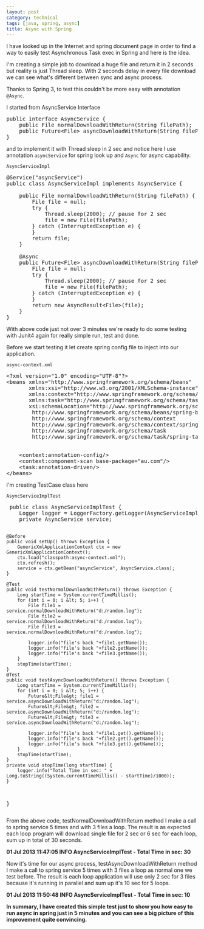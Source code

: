 ```yaml
---
layout: post
category: technical
tags: [java, spring, async]
title: Async with Spring
---
```

<p>
I have looked up in the Internet and spring document page in order to find a way to easily test Asynchronous Task exec in Spring and here is the idea.
</p>

<p>
I'm creating a simple job to download a huge file and return it in 2 seconds but reality is just Thread sleep. With 2 seconds delay in every file download we can see what's different between sync and async process.	
</p>

<p>
Thanks to Spring 3, to test this couldn't be more easy with annotation <code>@Async</code>.	
</p>

<p>
I started from AsyncService Interface 
</p>

<pre class="prettyprint lang-java">
public interface AsyncService {
    public File normalDownloadWithReturn(String filePath);
    public Future&lt;File&gt; asyncDownloadWithReturn(String filePath);
}
</pre>	

<p>
	and to implement it with Thread sleep in 2 sec and notice here I use annotation <code>asyncService</code> for spring look up and <code>Async</code> for async capability.
</p>

<!-- read more -->

<code>AsyncServiceImpl</code>
<pre class="prettyprint lang-java">
@Service("asyncService")
public class AsyncServiceImpl implements AsyncService {
 
    public File normalDownloadWithReturn(String filePath) {
        File file = null;
        try {
            Thread.sleep(2000); // pause for 2 sec
            file = new File(filePath);
        } catch (InterruptedException e) {
        }
        return file;
    }
 
    @Async
    public Future&lt;File&gt; asyncDownloadWithReturn(String filePath) {
        File file = null;
        try {
            Thread.sleep(2000); // pause for 2 sec
            file = new File(filePath);
        } catch (InterruptedException e) {
        }
        return new AsyncResult&lt;File&gt;(file);
    }
}	
</pre>

<p>
	With above code just not over 3 minutes we're ready to do some testing with Junit4 again for really simple run, test and done.
</p>

<p>
Before we start testing it let create spring config file to inject into our application.
</p>

<code>async-context.xml</code>
<pre class="prettyprint">
&lt;?xml version="1.0" encoding="UTF-8"?&gt;
&lt;beans xmlns="http://www.springframework.org/schema/beans"
       xmlns:xsi="http://www.w3.org/2001/XMLSchema-instance"
       xmlns:context="http://www.springframework.org/schema/context"
       xmlns:task="http://www.springframework.org/schema/task"
       xsi:schemaLocation="http://www.springframework.org/schema/beans
        http://www.springframework.org/schema/beans/spring-beans-3.1.xsd
        http://www.springframework.org/schema/context
        http://www.springframework.org/schema/context/spring-context-3.1.xsd
        http://www.springframework.org/schema/task
        http://www.springframework.org/schema/task/spring-task-3.1.xsd"&gt;
 
 
    &lt;context:annotation-config/&gt;
    &lt;context:component-scan base-package="au.com"/&gt;
    &lt;task:annotation-driven/&gt;
&lt;/beans&gt;
</pre>

<p>
I'm creating TestCase class here	
</p>
<code>AsyncServiceImplTest</code>
<pre class="prettyprint">
 public class AsyncServiceImplTest {
    Logger logger = LoggerFactory.getLogger(AsyncServiceImplTest.class);
    private AsyncService service;
 
    @Before
    public void setUp() throws Exception {
        GenericXmlApplicationContext ctx = new GenericXmlApplicationContext();
        ctx.load("classpath:async-context.xml");
        ctx.refresh();
        service = ctx.getBean("asyncService", AsyncService.class);
    }
 
    @Test
    public void testNormalDownloadWithReturn() throws Exception {
        Long startTime = System.currentTimeMillis();
        for (int i = 0; i &lt; 5; i++) {
            File file1 = service.normalDownloadWithReturn("d:/random.log");
            File file2 = service.normalDownloadWithReturn("d:/random.log");
            File file3 = service.normalDownloadWithReturn("d:/random.log");
 
            logger.info("file's back "+file1.getName());
            logger.info("file's back "+file2.getName());
            logger.info("file's back "+file3.getName());
        }
        stopTime(startTime);
    }
    @Test
    public void testAsyncDownloadWithReturn() throws Exception {
        Long startTime = System.currentTimeMillis();
        for (int i = 0; i &lt; 5; i++) {
            Future&lt;File&gt; file1 = service.asyncDownloadWithReturn("d:/random.log");
            Future&lt;File&gt; file2 = service.asyncDownloadWithReturn("d:/random.log");
            Future&lt;File&gt; file3 = service.asyncDownloadWithReturn("d:/random.log");
 
            logger.info("file's back "+file1.get().getName());
            logger.info("file's back "+file2.get().getName());
            logger.info("file's back "+file3.get().getName());
        }
        stopTime(startTime);
    }
    private void stopTime(long startTime) {
        logger.info("Total Time in sec: " + Long.toString((System.currentTimeMillis() - startTime)/1000));
    }
}
</pre>

<p>
	From the above code, testNormalDownloadWithReturn method I make a call to spring service 5 times and with 3 files a loop. The result is as expected each loop program will download single file for 2 sec or 6 sec for each loop, sum up in total of 30 seconds.	
</p>

<p>
	<strong>
		01 Jul 2013 11:47:05  INFO AsyncServiceImplTest - Total Time in sec: 30	
	</strong>
</p>

<p>
	Now it's time for our async process, testAsyncDownloadWithReturn method I make a call to spring service 5 times with 3 files a loop as normal one we test before. The result is each loop application will use only 2 sec for 3 files because it's running in parallel and sum up it's 10 sec for 5 loops.	
</p>

<p>
	<strong>
		01 Jul 2013 11:50:48  INFO AsyncServiceImplTest - Total Time in sec: 10	
	</strong>
	
</p>

<p>
	<strong>
		In summary, I have created this simple test just to show you how easy to run async in spring just in 5 minutes and you can see a big picture of this improvement quite convincing. 		
	</strong>
	
</p>
